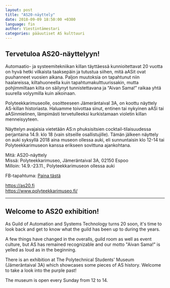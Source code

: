 ```yaml
---
layout: post
title: "AS20-näyttely"
date: 2018-09-09 18:50:00 +0300
language: fin
author: Viestintämestari
categories: pääuutiset AS kulttuuri
---
```

## Tervetuloa AS20-näyttelyyn! 

Automaatio- ja systeemitekniikan killan täyttäessä kunnioitettavat 20 vuotta on hyvä hetki vilkaista taaksepäin ja tutustua siihen, mitä aASit ovat puuhanneet vuosien aikana. Paljon muutoksia on tapahtunut niin haalareissa, kiltahuoneella kuin tapahtumakulttuurissakin, mutta pohjimmiltaan kilta on säilynyt tunnistettavana ja “Aivan Sama!” raikaa yhtä suurella volyymilla kuin aikoinaan. 

Polyteekkarimuseolle, osoitteeseen Jämeräntaival 3A, on koottu näyttely AS-killan historiasta. Haluamme toivottaa sinut, entinen tai nykyinen aASi tai aASinmielinen, lämpimästi tervetulleeksi kurkistamaan violetin killan menneisyyteen.

Näyttelyn avajaisia vietetään AS:n phuksisitsien cocktail-tilaisuudessa perjantaina 14.9. klo 18 (vain sitseille osallistujille). Tämän jälkeen näyttely on auki syksyllä 2018 aina museon ollessa auki, eli sunnuntaisin klo 12-14 tai Polyteekkarimuseon kanssa erikseen sovittuna ajankohtana.

Mitä: AS20-näyttely<br>
Missä: Polyteekkarimuseo, Jämeräntaival 3A, 02150 Espoo<br>
Milloin: 14.9.-23.11., Polyteekkarimuseon ollessa auki

FB-tapahtuma: [Paina tästä](https://www.facebook.com/events/1206892622799842/)

<https://as20.fi><br>
<https://www.polyteekkarimuseo.fi/>

---

## Welcome to AS20 exhibition! 

As Guild of Automation and Systems Technology turns 20 soon, it's time to look back and get to know what the guild has been up to during the years.

A few things have changed in the overalls, guild room as well as event culture, but AS has remained recognizable and our motto "Aivan Sama!" is yelled as loud as in the beginning. 

There is an exhibition at The Polytechnical Students' Museum (Jämeräntaival 3A) which showcases some pieces of AS history. Welcome to take a look into the purple past!

The museum is open every Sunday from 12 to 14.